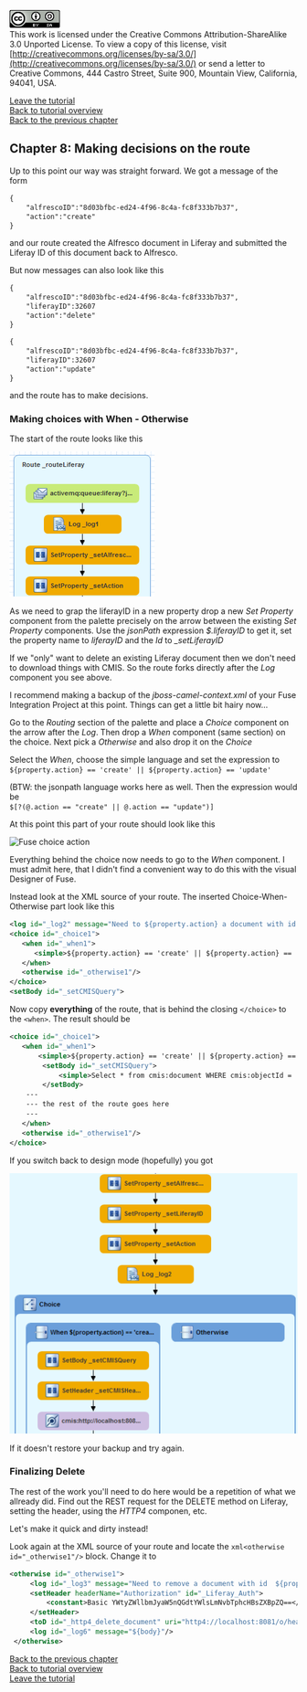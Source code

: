 ![License](img/cc-by-sa-88x31.png)<br>
This work is licensed under the Creative Commons Attribution-ShareAlike 3.0 Unported License. To view a copy of this license, visit [http://creativecommons.org/licenses/by-sa/3.0/](http://creativecommons.org/licenses/by-sa/3.0/) or send a letter to Creative Commons, 444 Castro Street, Suite 900, Mountain View, California, 94041, USA.

[Leave the tutorial](../index.md)<br>
[Back to tutorial overview](index.md)<br>
[Back to the previous chapter](implement_crud.md)

## Chapter 8: Making decisions on the route
Up to this point our way was straight forward. We got a message of the form
```
{
	"alfrescoID":"8d03bfbc-ed24-4f96-8c4a-fc8f333b7b37",
	"action":"create"
}
```

and our route created the Alfresco document in Liferay and submitted the Liferay ID  of this document back to Alfresco.

But now messages can also look like this
```
{
	"alfrescoID":"8d03bfbc-ed24-4f96-8c4a-fc8f333b7b37",
	"liferayID":32607
	"action":"delete"
}
```
```
{
	"alfrescoID":"8d03bfbc-ed24-4f96-8c4a-fc8f333b7b37",
	"liferayID":32607
	"action":"update"
}
```
and the route has to make decisions.

### Making choices with When - Otherwise
The start of the route looks like this

![The Start of the route](img/start_of_route.png)

As we need to grap the liferayID in a new property drop a new *Set Property* component from the palette precisely on the arrow between the existing *Set Property* components. Use the *jsonPath* expression *$.liferayID* to get it, set the property name to *liferayID* and the *Id* to *_setLiferayID*

If we "only" want to delete an existing Liferay document then we don't need to download things with CMIS. So the route forks directly after the *Log* component you see above.

I recommend making a backup of the *jboss-camel-context.xml* of your Fuse Integration Project at this point. Things can get a little bit hairy now...

Go to the *Routing* section of the palette and place a *Choice* component on the arrow after the *Log*. Then drop a *When* component (same section) on the choice. Next pick a *Otherwise* and also drop it on the *Choice*

Select the *When*, choose the simple language and set the expression to<br>
```${property.action} == 'create' || ${property.action} == 'update'```

(BTW: the jsonpath language works here as well. Then the expression would be<br> 
```$[?(@.action == "create" || @.action == "update")]```

At this point this part of your route should look like this

![Fuse choice action](img/fuse_choice_action.png)

Everything behind the choice now needs to go to the *When* component. I must admit here, that I didn't find a convenient way to do this with the visual Designer of Fuse.

Instead look at the XML source of your route. The inserted Choice-When-Otherwise part look like this

```xml
<log id="_log2" message="Need to ${property.action} a document with id  ${property.alfrescoID}"/>
<choice id="_choice1">
   <when id="_when1">
      <simple>${property.action} == 'create' || ${property.action} == 'update'</simple>
   </when>
   <otherwise id="_otherwise1"/>
</choice>
<setBody id="_setCMISQuery">
```

Now copy **everything** of the route, that is behind the closing ```</choice>``` to the ```<when>```. The result should be

```xml
<choice id="_choice1">
   <when id="_when1">
       <simple>${property.action} == 'create' || ${property.action} == 'update'</simple>
        <setBody id="_setCMISQuery">
            <simple>Select * from cmis:document WHERE cmis:objectId = '${property.alfrescoID}'</simple>
        </setBody>
	--- 
	--- the rest of the route goes here
	---   
   </when>
   <otherwise id="_otherwise1"/>
</choice>
```

If you switch back to design mode (hopefully) you got

![Fuse choice after copy](img/fuse_choice_after_copy.png)

If it doesn't restore your backup and try again.

### Finalizing Delete
The rest of the work you'll need to do here would be a repetition of what we allready did. Find out the REST request for the DELETE method on Liferay, setting the header, using the *HTTP4* componen, etc.

Let's make it quick and dirty instead!

Look again at the XML source of your route and locate the ```xml<otherwise id="_otherwise1"/>``` block.
Change it to
```xml
<otherwise id="_otherwise1">
     <log id="_log3" message="Need to remove a document with id  ${property.alfrescoID}"/>
     <setHeader headerName="Authorization" id="_Liferay_Auth">
         <constant>Basic YWtyZWllbmJyaW5nQGdtYWlsLmNvbTphcHBsZXBpZQ==</constant>
     </setHeader>
     <toD id="_http4_delete_document" uri="http4://localhost:8081/o/headless-delivery/v1.0/documents/${property.liferayID}?httpMethod=DELETE"/>
     <log id="_log6" message="${body}"/>
 </otherwise>
```



[Back to the previous chapter](prepare_crud.md)<br>
[Back to tutorial overview](index.md)<br>
[Leave the tutorial](../index.md)
